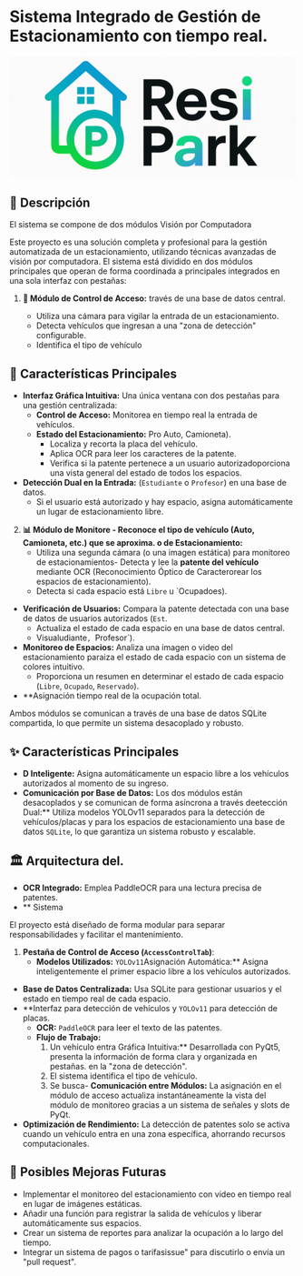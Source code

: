
# Sistema Integrado de Gestión de Estacionamiento con tiempo real.

<img src="Logo-ResiPark.png" alt="resipark" />

## 📜 Descripción

El sistema se compone de dos módulos Visión por Computadora

Este proyecto es una solución completa y profesional para la gestión automatizada de un estacionamiento, utilizando técnicas avanzadas de visión por computadora. El sistema está dividido en dos módulos principales que operan de forma coordinada a principales integrados en una sola interfaz con pestañas:

1.  **🛂 Módulo de Control de Acceso:**
 través de una base de datos central.

    *   Utiliza una cámara para vigilar la entrada de un estacionamiento.
    *   Detecta vehículos que ingresan a una "zona de detección" configurable.
    *   Identifica el tipo de vehículo

## 🌟 Características Principales

- **Interfaz Gráfica Intuitiva:** Una única ventana con dos pestañas para una gestión centralizada:
  - **Control de Acceso:** Monitorea en tiempo real la entrada de vehículos.
  - **Estado del Estacionamiento:** Pro Auto, Camioneta).
    *   Localiza y recorta la placa del vehículo.
    *   Aplica OCR para leer los caracteres de la patente.
    *   Verifica si la patente pertenece a un usuario autorizadoporciona una vista general del estado de todos los espacios.
- **Detección Dual en la Entrada:**
 (`Estudiante` o `Profesor`) en una base de datos.
    *   Si el usuario está autorizado y hay espacio, asigna automáticamente un lugar de estacionamiento libre.

2.  **📊 Módulo de Monitore  - Reconoce el **tipo de vehículo** (Auto, Camioneta, etc.) que se aproxima.
  o de Estacionamiento:**
    *   Utiliza una segunda cámara (o una imagen estática) para monitoreo de estacionamientos- Detecta y lee la **patente del vehículo** mediante OCR (Reconocimiento Óptico de Caracterorear los espacios de estacionamiento).
    *   Detecta si cada espacio está `Libre` u `Ocupadoes).
- **Verificación de Usuarios:** Compara la patente detectada con una base de datos de usuarios autorizados (`Est`.
    *   Actualiza el estado de cada espacio en una base de datos central.
    *   Visualudiante`, `Profesor`).
- **Monitoreo de Espacios:** Analiza una imagen o video del estacionamiento paraiza el estado de cada espacio con un sistema de colores intuitivo.
    *   Proporciona un resumen en determinar el estado de cada espacio (`Libre`, `Ocupado`, `Reservado`).
- **Asignación tiempo real de la ocupación total.

Ambos módulos se comunican a través de una base de datos SQLite compartida, lo que permite un sistema desacoplado y robusto.

## ✨ Características Principales

- **D Inteligente:** Asigna automáticamente un espacio libre a los vehículos autorizados al momento de su ingreso.
- **Comunicación por Base de Datos:** Los dos módulos están desacoplados y se comunican de forma asíncrona a través deetección Dual:** Utiliza modelos YOLOv11 separados para la detección de vehículos/placas y para los espacios de estacionamiento una base de datos `SQLite`, lo que garantiza un sistema robusto y escalable.

## 🏛️ Arquitectura del.
- **OCR Integrado:** Emplea PaddleOCR para una lectura precisa de patentes.
- ** Sistema

El proyecto está diseñado de forma modular para separar responsabilidades y facilitar el mantenimiento.

1.  **Pestaña de Control de Acceso (`AccessControlTab`)**:
    - **Modelos Utilizados:** `YOLOv11`Asignación Automática:** Asigna inteligentemente el primer espacio libre a los vehículos autorizados.
- **Base de Datos Centralizada:** Usa SQLite para gestionar usuarios y el estado en tiempo real de cada espacio.
- **Interfaz para detección de vehículos y `YOLOv11` para detección de placas.
    - **OCR:** `PaddleOCR` para leer el texto de las patentes.
    - **Flujo de Trabajo:**
        1.  Un vehículo entra Gráfica Intuitiva:** Desarrollada con PyQt5, presenta la información de forma clara y organizada en pestañas.
 en la "zona de detección".
        2.  El sistema identifica el tipo de vehículo.
        3.  Se busca- **Comunicación entre Módulos:** La asignación en el módulo de acceso actualiza instantáneamente la vista del módulo de monitoreo gracias a un sistema de señales y slots de PyQt.
- **Optimización de Rendimiento:** La detección de patentes solo se activa cuando un vehículo entra en una zona específica, ahorrando recursos computacionales.

## 🚀 Posibles Mejoras Futuras

-   Implementar el monitoreo del estacionamiento con video en tiempo real en lugar de imágenes estáticas.
-   Añadir una función para registrar la salida de vehículos y liberar automáticamente sus espacios.
-   Crear un sistema de reportes para analizar la ocupación a lo largo del tiempo.
-   Integrar un sistema de pagos o tarifasissue" para discutirlo o envía un "pull request".
